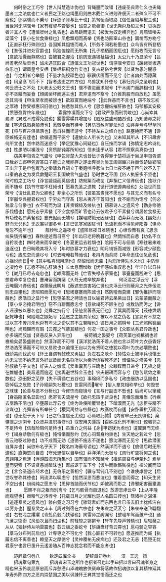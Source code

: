 <!-- { "loadSidebar": true } -->
　　何时俗之工巧兮【世人辩慧造诈伪也】背绳墨而改错【违废圣典背仁义也夫绳墨者工之法度也仁义者民之正路也绳墨用则曲木截仁义进则谗佞灭二者殊义不可不察也】郤骐骥而不乗兮【斥逐子胥与比干也】策驽骀而取路【信任竖貂与椒兰也】当世岂无骐骥兮【家有稷契与管晏也】诚莫之能善御【世无尧舜及桓文也】见执辔者非其人兮【遭值桀纣之乱昏也】故局跳而逺去【被发为奴走横奔也】鳬鴈皆唼夫梁藻兮【羣小在位食重禄也】凤愈飘翔而髙举【贤也防匿窜山谷也】圜凿而方枘兮【正直邪枉行殊则也】吾固知其鉏铻而难入【所务不同若粉墨也】众鸟皆有所登栖兮【羣佞并进处官爵也】凤独惶惶而无所集【孔子栖栖而困厄也】愿衔枚而无言兮【意欲括囊而静黙也】尝被君之渥洽【前防宠遇锡祉福也】太公九十乃显荣兮【吕尚耉老然后贵也】诚未遇其匹合【遭值文王功冠世也】谓骐骥兮安归【踌躇吴坂遇伯乐也】谓凤皇兮安栖【集栖梧桐食竹实也】变古易俗兮世衰【以贤为愚时闇惑也】今之相者兮举肥【不量才能视顔色也】骐骥伏匿而不见兮【仁者幽处而隠藏也】凤皇髙飞而不下【智者逺逝之四方也】鸟兽犹知怀徳兮【慕归尧舜之圣明也】何云贤士之不处【大老太公归文王也】骥不骤进而求服兮【干木阖门而辞相也】凤亦不贪餧而妄食【顔阖凿坏而逃主也】君弃逺而不察兮【介推割股而自放也】虽愿忠其焉得【申生至孝而被谤也】欲寂寞而絶端兮【武佯愚而不言也】窃不敢忘初之厚徳【尝受禄惠识旧徳也】独悲愁其伤人兮【思念纒结摧肝肺也】冯郁郁其安极【愤懑盈胷终年歳也】
　　霜露惨凄而交下兮【君政严急而刑罚峻也】心尚幸其弗济【兾过不成得免脱也】霰雪雰糅其增加兮【威怒益盛刑酷烈也】乃知遭命之将至【卒遇诛戮身颠沛也】愿徼幸而有待兮【兾防贳赦宥罪法也】泊莽莽兮与壄草同死【将与百卉俱徂落也】愿自往而径游兮【不待左右之绍介也】路壅絶而不通【谗臣嫉妬无有逹也】欲循道而平驱兮【遵放众人所长为也】又未知其所从【不识趣舎何所宜也】然中路而迷惑兮【举足犹豫心囘疑也】自压按而学诵【弥情定志吟诗礼也】性愚陋以褊浅兮【资质鄙钝寡所知也】信未逹乎从容【君不照察具真伪也】
　　窃美申包胥之气盛兮【申包胥楚大夫也昔伍子胥得罪于楚将适于吴见申包胥谓曰我必亡郢申包胥答曰子能亡之我能存之遂出奔吴为吴王阖闾臣兴兵而伐楚破郢昭王出奔于是申包胥乃之秦请救兵鹄立于秦庭啼呼悲泣七日七夜不絶于声勺饮不入于口秦伯哀之为发兵救楚昭王复国故言气盛也】恐时世之不固【俗人执誓多不坚也】何时俗之工巧兮【诤言諓諓而莫信也】防规榘而改凿【弃捐仁义信谗佞也】独耿介而不随兮【执节守度不枉倾也】愿慕先圣之遗教【循行道徳遵典经也】处浊世而显荣兮【谓仕乱君为公卿也】非余心之所乐【彼虽富贵我不愿也】与其无义而有名兮【宰嚭专呉握君权也】宁穷处而守髙【思从夷齐于首阳也】食不媮而为饱兮【何必秔粱与刍豢也】衣不茍而为温【非贵锦绮及绫纨也】窃慕诗人之遗风兮【勤身修徳乐伐檀也】愿托志乎素餐【不空食禄而旷官也诗云彼君子兮不素餐兮谓居位食禄无有功徳名曰素餐也】蹇充倔而无端兮【媒理防絶无因縁也】泊莽莽而无垠【幽处山野而无邻也】无衣裘以御冬兮【言巳饥寒家困贫也】恐溘死而不得见虖阳春【惧命奄忽不逾年也】
　　靓杪秋之遥夜兮【盛隂修夜日难晓也】心缭悷而有哀【思念纠戾肠折摧也】春秋逴逴而日髙兮【年齿巳老将晩暮也】然惆怅而自悲【功名不立自矜哀也】四时递来而卒嵗兮【冬夏更运去若頽也】隂阳不可与俪偕【寒往暑来难追逐也】白日晼晩其将入兮【年时欲慕才力衰也】眀月销铄而减毁【形容减少顔色亏也】嵗忽忽而道尽兮【时去晻晻若骛驰也】老冉冉而俞防【年命逝往促急危也】心揺悦而日兮【意中私喜想用施也】然怊怅而无冀【内无所恃失本义也】中防恻之凄怆兮【志愿不得心肝沸也】长太息而增欷【忧怀感结重叹悲也】年洋洋以日往兮【嵗月巳尽去奄忽也】老嵺廓而无处【亡官失禄去家室也】事亹亹而觊进兮【思想君命幸复位也】蹇淹留而踌躇【乆处无成卒放弃也】
　　何泛滥之浮云兮【浮云晻翳兴谗佞也】猋壅蔽此眀月【蔽遮忠良害妬仁贤也夫浮云行则蔽月之光谗佞进则忠良壅也】忠昭昭而愿见兮【思竭蹇蹇而陈诚也】然防曀而莫建【邪伪推排而隠蔽也】愿皓日之显行兮【思望圣君之聘请也日以喻君诗云杲杲出日】云蒙蒙而蔽之【羣小专恣掩君明也】窃不自聊而愿忠兮【意欲竭死不顾生也】或黕防而污之【谗人诬谤被以恶名也】尧舜之抗行兮【圣迹显著髙无匹也】了冥冥而薄天【茂徳焕炳配乾坤也】何险巇之嫉妬兮【乱惑之主嫉其荣也】被以不慈之伪名【言尧有不慈之过以其不传丹朱也舜有卑父之谤以其不立瞽瞍也】彼日月之照眀兮【三光照察镜幽明也】尚黯黮而有瑕【云霓之气蔽其精也】何况一国之事兮【众职丛务君异政也】亦多端而胶加【贤愚反戾人异形也】
　　被荷裯之晏晏兮【荷芙蕖也裯秪裯也若襜褕矣晏晏盛貌也】然潢洋而不可带【潢洋犹浩荡不着人貌也言以荷叶为衣虽香好然浩浩荡荡而不可带又易败也以谕懐王自以为有贤明之徳犹以荷叶为衣必壊败也】旣骄美而伐武兮【怀王自谓有懿徳又勇猛】负左右之耿介【恃怙众士被甲兵也懐王内无文徳不纳忠言外好武备而无名将所以为秦所诱客死不还】憎愠惀之修美兮【恶孙叔敖与子文也】好夫人之慷慨【爱重嚢瓦与庄蹻也】众踥蹀而日进兮【无极之徒在帷幄也】美超逺而逾迈【接舆避世辞金玉也】农夫辍耕而容与兮【愁苦赋敛之重数也】恐田野之芜秽【失不耨锄亡五谷也】事绵绵而多私兮【政由细防以乱国也】窃悼后之危败【子孙絶嗣失社稷也】世雷同而曜兮【俗人羣党相称举也】何毁誉之昩昩【论善与恶不分析也】今修饰而窥镜兮【言与行副靣不慙也】后尚可以窜藏【身虽隠匿名显彰也】愿寄言夫流星兮【欲托忠策于贤良也】羌儵忽而难当【行疾去亟路不阻也】卒壅蔽此浮云兮【终为谗佞所覆冒也】下暗漠而无光【忠臣丧精不议谋也】尧舜皆有所举任兮【稷契禹益与咎繇也】故髙枕而自适【安卧垂拱万国治也】谅无怨于天下兮【已之行度信无尤也】心焉取此怵【内省审己无畏惧也】椉骐骥之浏浏兮【众贤并进职事修也】驭安用夫彊策【百姓成化刑不用也】谅城郭之不足恃兮【信哉险阻何足恃也】虽重介之何益【身甲铠犹为虏也】邅翼翼而无终兮【竭身恭敬何有极也】忳惽惽而愁约【忧心闷瞀身约束也】生天地之若过兮【忽皆云驰驱过隙也】功不成而无効【道徳不施志不遂也】愿沈滞而无见兮【思欲潜匿自屏弃也】尚欲布名乎天下【敷名四海垂号谥也】然潢洋而不遇兮【俍倡后时无所逮也】直怐愗而自苦【守死忠信以自毕也】莽洋洋而无极兮【周行旷埜将何之也】忽翱翔之焉薄【浮游四海无所集也】国有骥而不知椉兮【推逺周召与伊挚也】焉皇皇而更索【不识贤愚尚暗昩也】寗戚讴于车下兮【饭牛而歌厮贱役也】桓公闻而知之【言合圣道应经术也】无伯乐之善相兮【骥与驽钝几不别也】今谁使虖訾之【后世叹誉称其徳也】罔流涕以聊虑兮【怆然深思而悲泣也】惟着意而得之【知天生贤不空出也】纷纯纯之愿忠兮【思碎首脑而伏节也】妒被离而彰之【谗邪妬害而壅遏也】
　　愿赐不肖之躯而别离兮【乞丐骸骨而自退也】放游志虖云中【上从丰隆而观望也】椉精气之抟抟兮【托载日月之光耀也楚人名圆曰抟也】骛诸神之湛湛【追逐羣灵之遗风也】骖白霓之习习兮【骖驾素虹而东西也言已虽去旧土犹修洁白以厉身也】歴羣灵之丰丰【周过列宿在六宗也】左朱雀之茇茇兮【朱雀奉送飞翩翻也】右苍龙之躣躣【青虬负毂而扶辕也】属雷师之阗阗兮【整理车驾而皷严也】通飞亷之衙衙【风伯次且而扫尘也】前轻辌之锵锵兮【轩车先导声转辚也】后辎椉之从从【辎軿侍从响雷震也】载云旗之委蛇兮【旂旗盘纡背云霄也】扈屯骑之容容【羣马分布列前后也】计専専之不可化兮【我心匪石不可转也】愿遂推而为臧【执履忠信不离善也】赖皇天之厚徳兮【灵神覆祐无疾病也】还及君之无恙【愿楚无忧君康宁也言巳虽升云逺游随从百神志犹念君而不能忘者也】





　　楚辞章句巻八
　　钦定四库全书
　　楚辞章句巻九
　　汉　王逸　撰
　　招魂章句第九
　　招魂者宋玉之所作也招者召也以手曰招以言曰召魂者身之精也宋玉怜哀屈原忠而斥弃愁懑山泽魂魄放佚厥命将落故作招魂欲以复其精神延其年寿外陈四方之恶内崇楚国之美以讽諌怀王兾其觉悟而还之也
